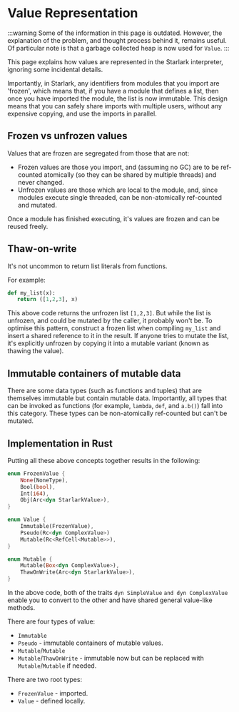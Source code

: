 # Value Representation

:::warning
Some of the information in this page is outdated. However, the explanation of the problem, and thought process behind it, remains useful. Of particular note is that a garbage collected heap is now used for `Value`.
:::

This page explains how values are represented in the Starlark interpreter, ignoring some incidental details.

Importantly, in Starlark, any identifiers from modules that you import are 'frozen', which means that, if you have a module that defines a list, then once you have imported the module, the list is now immutable. This design means that you can safely share imports with multiple users, without any expensive copying, and use the imports in parallel.

## Frozen vs unfrozen values

Values that are frozen are segregated from those that are not:

* Frozen values are those you import, and (assuming no GC) are to be ref-counted atomically (so they can be shared by multiple threads) and never changed.
* Unfrozen values are those which are local to the module, and, since modules execute single threaded, can be non-atomically ref-counted and mutated.

Once a module has finished executing, it's values are frozen and can be reused freely.

## Thaw-on-write

It's not uncommon to return list literals from functions.

For example:

```python
def my_list(x):
   return ([1,2,3], x)
```

This above code returns the unfrozen list `[1,2,3]`. But while the list is unfrozen, and could be mutated by the caller, it probably won't be. To optimise this pattern, construct a frozen list when compiling `my_list` and insert a shared reference to it in the result. If anyone tries to mutate the list, it's explicitly unfrozen by copying it into a mutable variant (known as thawing the value).

## Immutable containers of mutable data

There are some data types (such as functions and tuples) that are themselves immutable but contain mutable data. Importantly, all types that can be invoked as functions (for example, `lambda`, `def`, and `a.b()`) fall into this category. These types can be non-atomically ref-counted but can't be mutated.

## Implementation in Rust

Putting all these above concepts together results in the following:

```rust
enum FrozenValue {
    None(NoneType),
    Bool(bool),
    Int(i64),
    Obj(Arc<dyn StarlarkValue>),
}

enum Value {
    Immutable(FrozenValue),
    Pseudo(Rc<dyn ComplexValue>)
    Mutable(Rc<RefCell<Mutable>>),
}

enum Mutable {
    Mutable(Box<dyn ComplexValue>),
    ThawOnWrite(Arc<dyn StarlarkValue>),
}
```

In the above code, both of the traits `dyn SimpleValue` `and dyn ComplexValue` enable you to convert to the other and have shared general value-like methods.

There are four types of value:

* `Immutable`
* `Pseudo` - immutable containers of mutable values.
* `Mutable`/`Mutable`
* `Mutable`/`ThawOnWrite` - immutable now but can be replaced with `Mutable`/`Mutable` if needed.

There are two root types:

* `FrozenValue` - imported.
* `Value` - defined locally.
